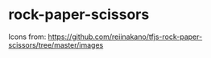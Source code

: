 # rock-paper-scissors

Icons from: https://github.com/reiinakano/tfjs-rock-paper-scissors/tree/master/images
